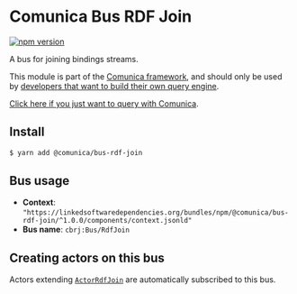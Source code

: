 # Comunica Bus RDF Join

[![npm version](https://badge.fury.io/js/%40comunica%2Fbus-rdf-join.svg)](https://www.npmjs.com/package/@comunica/bus-rdf-join)

A bus for joining bindings streams.

This module is part of the [Comunica framework](https://github.com/comunica/comunica),
and should only be used by [developers that want to build their own query engine](https://comunica.dev/docs/modify/).

[Click here if you just want to query with Comunica](https://comunica.dev/docs/query/).

## Install

```bash
$ yarn add @comunica/bus-rdf-join
```

## Bus usage

* **Context**: `"https://linkedsoftwaredependencies.org/bundles/npm/@comunica/bus-rdf-join/^1.0.0/components/context.jsonld"`
* **Bus name**: `cbrj:Bus/RdfJoin`

## Creating actors on this bus

Actors extending [`ActorRdfJoin`](https://comunica.github.io/comunica/classes/bus_rdf_join.actorrdfjoin-1.html) are automatically subscribed to this bus.

